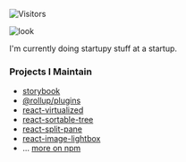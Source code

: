 ![Visitors](https://visitor-badge.laobi.icu/badge?page_id=wuweiweiwu.wuweiweiwu)

![look](https://user-images.githubusercontent.com/1387913/87007215-bed2a900-c176-11ea-9bb6-3273562165fe.gif)

I'm currently doing startupy stuff at a startup.

### Projects I Maintain

 - [storybook](https://github.com/storybookjs/storybook)
 - [@rollup/plugins](https://github.com/rollup/plugins)
 - [react-virtualized](https://github.com/bvaughn/react-virtualized)
 - [react-sortable-tree](https://github.com/frontend-collective/react-sortable-tree)
 - [react-split-pane](https://github.com/tomkp/react-split-pane)
 - [react-image-lightbox](https://github.com/frontend-collective/react-image-lightbox)
 - … [more on npm](https://www.npmjs.com/~wuweiweiwu)
